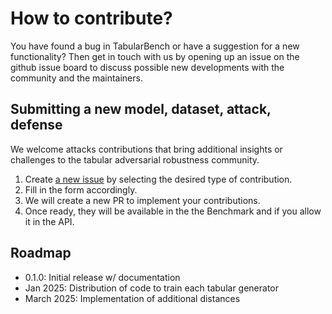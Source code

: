 # How to contribute?

You have found a bug in TabularBench or have a suggestion for a new functionality? Then get in touch with us by opening up an issue on the github issue board to discuss possible new developments with the community and the maintainers.

## Submitting a new model, dataset, attack, defense

We welcome attacks contributions that bring additional insights or challenges to the tabular adversarial robustness community.

1. Create [a new issue](https://github.com/serval-uni-lu/tabularbench/issues/new/choose) by selecting the desired type of contribution.
2. Fill in the form accordingly.
3. We will create a new PR to implement your contributions.
4. Once ready, they will be available in the the Benchmark and if you allow it in the API.

## Roadmap

- 0.1.0: Initial release w/ documentation
- Jan 2025: Distribution of code to train each tabular generator
- March 2025: Implementation of additional distances